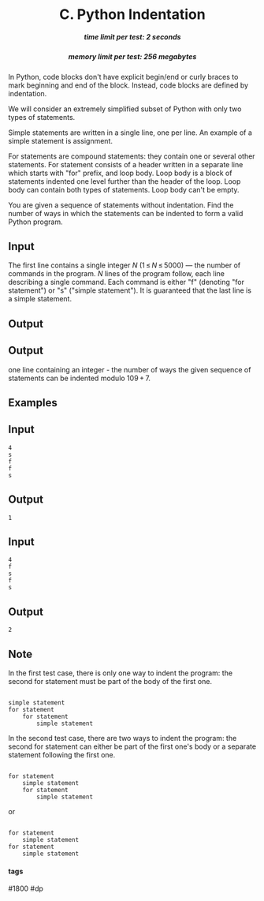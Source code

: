 <h1 style='text-align: center;'> C. Python Indentation</h1>

<h5 style='text-align: center;'>time limit per test: 2 seconds</h5>
<h5 style='text-align: center;'>memory limit per test: 256 megabytes</h5>

In Python, code blocks don't have explicit begin/end or curly braces to mark beginning and end of the block. Instead, code blocks are defined by indentation.

We will consider an extremely simplified subset of Python with only two types of statements.

Simple statements are written in a single line, one per line. An example of a simple statement is assignment.

For statements are compound statements: they contain one or several other statements. For statement consists of a header written in a separate line which starts with "for" prefix, and loop body. Loop body is a block of statements indented one level further than the header of the loop. Loop body can contain both types of statements. Loop body can't be empty.

You are given a sequence of statements without indentation. Find the number of ways in which the statements can be indented to form a valid Python program.

## Input

The first line contains a single integer *N* (1 ≤ *N* ≤ 5000) — the number of commands in the program. *N* lines of the program follow, each line describing a single command. Each command is either "f" (denoting "for statement") or "s" ("simple statement"). It is guaranteed that the last line is a simple statement.

## Output

## Output

 one line containing an integer - the number of ways the given sequence of statements can be indented modulo 109 + 7. 

## Examples

## Input


```
4  
s  
f  
f  
s  

```
## Output


```
1  

```
## Input


```
4  
f  
s  
f  
s  

```
## Output


```
2  

```
## Note

In the first test case, there is only one way to indent the program: the second for statement must be part of the body of the first one.


```
  
simple statement  
for statement  
    for statement  
        simple statement  

```
In the second test case, there are two ways to indent the program: the second for statement can either be part of the first one's body or a separate statement following the first one.


```
  
for statement  
    simple statement  
    for statement  
        simple statement  

```
or


```
  
for statement  
    simple statement  
for statement  
    simple statement  

```


#### tags 

#1800 #dp 